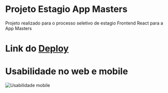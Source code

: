 # Projeto Estagio App Masters
Projeto realizado para o processo seletivo de estagio Frontend React para a App Masters

# Link do [Deploy](https://projeto-estagio-masters.vercel.app/)

# Usabilidade no web e mobile

![Usabilidade mobile](https://github.com/MenotiFilho/projeto-estagio-masters/assets/15065468/3b7430d6-793b-4c6b-9b5b-5c366dd234b1)









